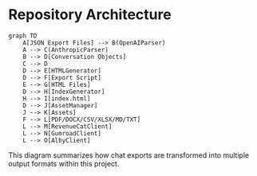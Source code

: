 # Repository Architecture

```mermaid
graph TD
    A[JSON Export Files] --> B(OpenAIParser)
    A --> C(AnthropicParser)
    B --> D[Conversation Objects]
    C --> D
    D --> E[HTMLGenerator]
    D --> F[Export Script]
    E --> G[HTML Files]
    D --> H[IndexGenerator]
    H --> I[index.html]
    D --> J[AssetManager]
    J --> K[Assets]
    F --> L[PDF/DOCX/CSV/XLSX/MD/TXT]
    L --> M[RevenueCatClient]
    L --> N[GumroadClient]
    L --> O[AlbyClient]
```

This diagram summarizes how chat exports are transformed into multiple output formats within this project.
